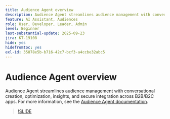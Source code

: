 ```yaml
---
title: Audience Agent overview
description: Audience Agent streamlines audience management with conversational creation, optimization, insights, and secure integration across B2B/B2C apps.
feature: AI Assistant, Audiences
role: User, Developer, Leader, Admin
level: Beginner
last-substantial-update: 2025-09-23
jira: KT-19108
hide: yes
hidefromtoc: yes
exl-id: 35878e5b-b716-42c7-bcf3-a4ccbe32abc5
---
```

# Audience Agent overview

Audience Agent streamlines audience management with conversational creation, optimization, insights, and secure integration across B2B/B2C apps. For more information, see the [Audience Agent documentation](https://experienceleague.adobe.com/en/docs/experience-cloud-ai/experience-cloud-ai/agents/audience).

>[!SLIDE](audience-agent-overview)
